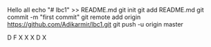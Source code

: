 Hello all
echo "# lbc1" >> README.md
git init
git add README.md
git commit -m "first commit"
git remote add origin https://github.com/Adikarmir/lbc1.git
git push -u origin master
                
D
F
X
X
X
D
X
